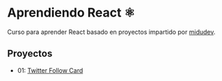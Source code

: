 # Aprendiendo React ⚛️
Curso para aprender React basado en proyectos impartido por [midudev](https://github.com/midudev).
## Proyectos
- 01: [Twitter Follow Card](projects/01-twitter-follow-card/)
